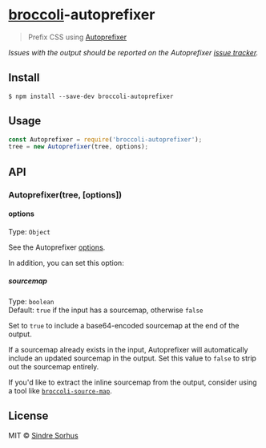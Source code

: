 # [broccoli](https://github.com/joliss/broccoli)-autoprefixer

> Prefix CSS using [Autoprefixer](https://github.com/postcss/autoprefixer)

*Issues with the output should be reported on the Autoprefixer [issue tracker](https://github.com/postcss/autoprefixer/issues).*


## Install

```
$ npm install --save-dev broccoli-autoprefixer
```


## Usage

```js
const Autoprefixer = require('broccoli-autoprefixer');
tree = new Autoprefixer(tree, options);
```


## API

### Autoprefixer(tree, [options])

#### options

Type: `Object`

See the Autoprefixer [options](https://github.com/postcss/autoprefixer#options).

In addition, you can set this option:

##### sourcemap

Type: `boolean`<br>
Default: `true` if the input has a sourcemap, otherwise `false`

Set to `true` to include a base64-encoded sourcemap at the end of the output.

If a sourcemap already exists in the input, Autoprefixer will automatically include an updated sourcemap in the output. Set this value to `false` to strip out the sourcemap entirely.

If you'd like to extract the inline sourcemap from the output, consider using a tool like [`broccoli-source-map`](https://github.com/myfreeweb/broccoli-source-map).


## License

MIT © [Sindre Sorhus](https://sindresorhus.com)
